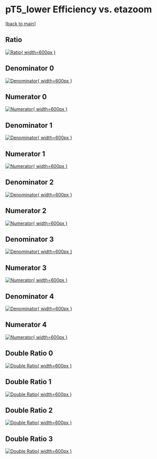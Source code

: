 # pT5_lower Efficiency vs. etazoom

[[back to main](./)]



## Ratio

[![Ratio](../mtv/var/pT5_lower_base_11_-1_eff_etazoom.png){ width=600px }](../mtv/var/pT5_lower_base_11_-1_eff_etazoom.pdf)

## Denominator 0

[![Denominator](../mtv/den/pT5_lower_base_11_-1_eff_etazoom_den0.png){ width=600px }](../mtv/den/pT5_lower_base_11_-1_eff_etazoom_den0.pdf)

## Numerator 0

[![Numerator](../mtv/num/pT5_lower_base_11_-1_eff_etazoom_num0.png){ width=600px }](../mtv/num/pT5_lower_base_11_-1_eff_etazoom_num0.pdf)

## Denominator 1

[![Denominator](../mtv/den/pT5_lower_base_11_-1_eff_etazoom_den1.png){ width=600px }](../mtv/den/pT5_lower_base_11_-1_eff_etazoom_den1.pdf)

## Numerator 1

[![Numerator](../mtv/num/pT5_lower_base_11_-1_eff_etazoom_num1.png){ width=600px }](../mtv/num/pT5_lower_base_11_-1_eff_etazoom_num1.pdf)

## Denominator 2

[![Denominator](../mtv/den/pT5_lower_base_11_-1_eff_etazoom_den2.png){ width=600px }](../mtv/den/pT5_lower_base_11_-1_eff_etazoom_den2.pdf)

## Numerator 2

[![Numerator](../mtv/num/pT5_lower_base_11_-1_eff_etazoom_num2.png){ width=600px }](../mtv/num/pT5_lower_base_11_-1_eff_etazoom_num2.pdf)

## Denominator 3

[![Denominator](../mtv/den/pT5_lower_base_11_-1_eff_etazoom_den3.png){ width=600px }](../mtv/den/pT5_lower_base_11_-1_eff_etazoom_den3.pdf)

## Numerator 3

[![Numerator](../mtv/num/pT5_lower_base_11_-1_eff_etazoom_num3.png){ width=600px }](../mtv/num/pT5_lower_base_11_-1_eff_etazoom_num3.pdf)

## Denominator 4

[![Denominator](../mtv/den/pT5_lower_base_11_-1_eff_etazoom_den4.png){ width=600px }](../mtv/den/pT5_lower_base_11_-1_eff_etazoom_den4.pdf)

## Numerator 4

[![Numerator](../mtv/num/pT5_lower_base_11_-1_eff_etazoom_num4.png){ width=600px }](../mtv/num/pT5_lower_base_11_-1_eff_etazoom_num4.pdf)

## Double Ratio 0

[![Double Ratio](../mtv/ratio/pT5_lower_base_11_-1_eff_etazoom_ratio0.png){ width=600px }](../mtv/ratio/pT5_lower_base_11_-1_eff_etazoom_ratio0.pdf)

## Double Ratio 1

[![Double Ratio](../mtv/ratio/pT5_lower_base_11_-1_eff_etazoom_ratio1.png){ width=600px }](../mtv/ratio/pT5_lower_base_11_-1_eff_etazoom_ratio1.pdf)

## Double Ratio 2

[![Double Ratio](../mtv/ratio/pT5_lower_base_11_-1_eff_etazoom_ratio2.png){ width=600px }](../mtv/ratio/pT5_lower_base_11_-1_eff_etazoom_ratio2.pdf)

## Double Ratio 3

[![Double Ratio](../mtv/ratio/pT5_lower_base_11_-1_eff_etazoom_ratio3.png){ width=600px }](../mtv/ratio/pT5_lower_base_11_-1_eff_etazoom_ratio3.pdf)

